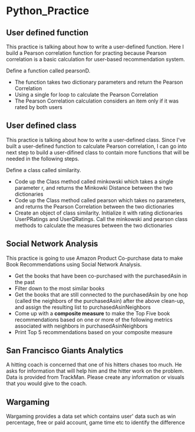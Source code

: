 # Python_Practice

## User defined function
This practice is talking about how to write a user-defined function. Here I build a Pearson correlation function for practing because Pearson correlation is a basic calculation for user-based recommendation system.

Define a function called pearsonD. 
* The function takes two dictionary parameters and return the Pearson Correlation
* Using a single for loop to calculate the Pearson Correlation
* The Pearson Correlation calculation considers an item only if it was rated by both users


## User defined class
This practice is talking about how to write a user-defined class. Since I've built a user-defined function to calculate Pearson correlation, I can go into next step to build a user-difined class to contain more functions that will be needed in the following steps.

Define a class called similarity.
* Code up the Class method called minkowski which takes a single parameter r, and returns the Minkowki Distance between the two dictionaries
* Code up the Class method called pearson which takes no parameters, and returns the Pearson Correlation between the two dictionaries
* Create an object of class similarity. Initialize it with rating dictionaries UserPRatings and UserQRatings. Call the minkowski and pearson class methods to calculate the measures between the two dictionaries


## Social Network Analysis
This practice is going to use Amazon Product Co-purchase data to make Book Recommendations using Social Network Analysis.
* Get the books that have been co-purchased with the purchasedAsin in the past
* Filter down to the most similar books
* Get the books that are still connected to the purchasedAsin by one hop (called the neighbors of the purchasedAsin) after the above clean-up, and assign the resulting list to purchasedAsinNeighbors
* Come up with a **composite measure** to make the Top Five book recommendations based on one or more of the following metrics associated with neighbors in purchasedAsinNeighbors
* Print Top 5 recommendations based on your composite measure


## San Francisco Giants Analytics
A hitting coach is concerned that one of his hitters chases too much. He asks for information that will help him and the hitter work on the problem. Data is provided from TrackMan. Please create any information or visuals that you would give to the coach.

## Wargaming
Wargaming provides a data set which contains user' data such as win percentage, free or paid account, game time etc to identify the difference 
